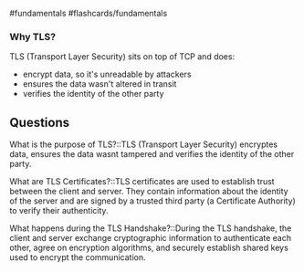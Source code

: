 #fundamentals #flashcards/fundamentals 

### Why TLS?
TLS (Transport Layer Security) sits on top of TCP and does:
- encrypt data, so it's unreadable by attackers
- ensures the data wasn't altered in transit
- verifies the identity of the other party

## Questions

What is the purpose of TLS?::TLS (Transport Layer Security) encryptes data, ensures the data wasnt tampered and verifies the identity of the other party.

What are TLS Certificates?::TLS certificates are used to establish trust between the client and server. They contain information about the identity of the server and are signed by a trusted third party (a Certificate Authority) to verify their authenticity.

What happens during the TLS Handshake?::During the TLS handshake, the client and server exchange cryptographic information to authenticate each other, agree on encryption algorithms, and securely establish shared keys used to encrypt the communication.




